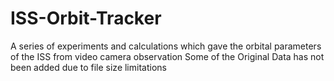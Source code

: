 # ISS-Orbit-Tracker
A series of experiments and calculations which gave the orbital parameters of the ISS from video camera observation
Some of the Original Data has not been added due to file size limitations
